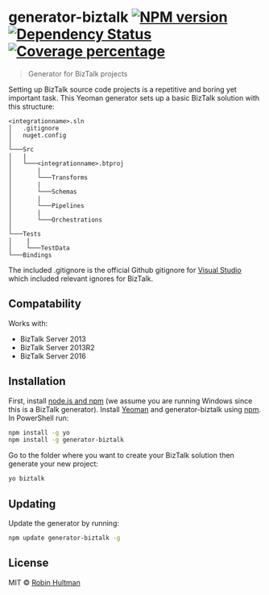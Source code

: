 # generator-biztalk [![NPM version][npm-image]][npm-url] [![Dependency Status][daviddm-image]][daviddm-url] [![Coverage percentage][coveralls-image]][coveralls-url]
> Generator for BizTalk projects

Setting up BizTalk source code projects is a repetitive and boring yet important task. This Yeoman generator sets up a basic BizTalk solution with this structure:

```
<integrationname>.sln
│   .gitignore
│   nuget.config    
│
└───Src
│   |
│   └───<integrationname>.btproj
│       |
│       └───Transforms
│       |
│       └───Schemas
│       |
│       └───Pipelines
│       |
│       └───Orchestrations
│   
└───Tests
│    |
│    └───TestData
└───Bindings
```

The included .gitignore is the official Github gitignore for [Visual Studio](https://github.com/github/gitignore/blob/master/VisualStudio.gitignore) which included relevant ignores for BizTalk.

## Compatability
Works with:
- BizTalk Server 2013
- BizTalk Server 2013R2
- BizTalk Server 2016

## Installation
First, install [node.js and npm](https://nodejs.org/en/download/current/) (we assume you are running Windows since this is a BizTalk generator).
Install [Yeoman](http://yeoman.io) and generator-biztalk using [npm](https://www.npmjs.com/). In PowerShell run:

```bash
npm install -g yo
npm install -g generator-biztalk
```

Go to the folder where you want to create your BizTalk solution then generate your new project:

```bash
yo biztalk
```

## Updating
Update the generator by running:

```bash
npm update generator-biztalk -g 
```

## License

MIT © [Robin Hultman]()


[npm-image]: https://badge.fury.io/js/generator-biztalk.svg
[npm-url]: https://npmjs.org/package/generator-biztalk
[travis-image]: https://travis-ci.org/robinhultman/generator-biztalk.svg?branch=master
[travis-url]: https://travis-ci.org/robinhultman/generator-biztalk
[daviddm-image]: https://david-dm.org/robinhultman/generator-biztalk.svg?theme=shields.io
[daviddm-url]: https://david-dm.org/robinhultman/generator-biztalk
[coveralls-image]: https://coveralls.io/repos/robinhultman/generator-biztalk/badge.svg
[coveralls-url]: https://coveralls.io/r/robinhultman/generator-biztalk
